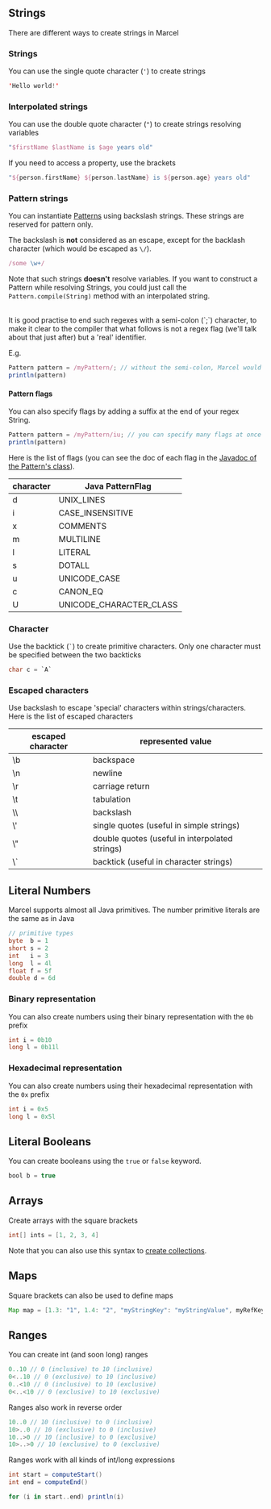 ## Strings

There are different ways to create strings in Marcel

### Strings
You can use the single quote character (`'`) to create strings
```kotlin
'Hello world!'
```


### Interpolated strings

You can use the double quote character (`"`) to create strings resolving variables

```kotlin
"$firstName $lastName is $age years old"
```

If you need to access a property, use the brackets


```kotlin
"${person.firstName} ${person.lastName} is ${person.age} years old"
```


### Pattern strings

You can instantiate [Patterns](https://docs.oracle.com/javase/8/docs/api/java/util/regex/Pattern.html) using backslash strings. 
These strings are reserved for pattern only.


The backslash is **not** considered as an escape, except for the backlash character
(which would be escaped as `\/`).

```javascript
/some \w+/
```

Note that such strings **doesn't** resolve variables. If you want to construct a Pattern while resolving Strings, you could
just call the `Pattern.compile(String)` method with an interpolated string.

<br/>
It is good practise to end such regexes with a semi-colon (`;`) character, to make it clear to the compiler that what follows
is not a regex flag (we'll talk about that just after) but a 'real' identifier.

E.g.

```javascript
Pattern pattern = /myPattern/; // without the semi-colon, Marcel would think that 'println' characters are regex flags
println(pattern)
```


#### Pattern flags

You can also specify flags by adding a suffix at the end of your regex String.


```javascript
Pattern pattern = /myPattern/iu; // you can specify many flags at once
println(pattern)
```

Here is the list of flags (you can see the doc of each flag in the [Javadoc of the Pattern's class](https://docs.oracle.com/javase/8/docs/api/java/util/regex/Pattern.html#UNIX_LINES)).


| character | Java PatternFlag        |
|-----------|-------------------------|
| d         | UNIX_LINES              |
| i         | CASE_INSENSITIVE        |
| x         | COMMENTS                |
| m         | MULTILINE               |
| l         | LITERAL                 |
| s         | DOTALL                  |
| u         | UNICODE_CASE            |
| c         | CANON_EQ                |
| U         | UNICODE_CHARACTER_CLASS |


### Character
Use the backtick (<code>`</code>) to create primitive characters.
Only one character must be specified between the two backticks


```java
char c = `A`
```


### Escaped characters
Use backslash to escape 'special' characters within strings/characters. Here is the list of escaped characters

| escaped character | represented value                              | 
|-------------------|------------------------------------------------|
| \b                | backspace	                                     | 
| \n                | newline	                                       | 
| \r                | carriage return	                               | 
| \t                | tabulation	                                    | 
| \\\\              | backslash	                                     | 
| \\\'              | single quotes (useful in simple strings)	      | 
| \\\"              | double quotes (useful in interpolated strings) | 
| \\\`              | backtick (useful in character strings)	        | 


## Literal Numbers

Marcel supports almost all Java primitives. The number primitive literals are the same as in Java

```java
// primitive types
byte  b = 1
short s = 2
int   i = 3
long  l = 4l
float f = 5f
double d = 6d
```

### Binary representation

You can also create numbers using their binary representation with the `0b` prefix

```java
int i = 0b10
long l = 0b11l
```


### Hexadecimal representation

You can also create numbers using their hexadecimal representation with the `0x` prefix

```java
int i = 0x5
long l = 0x5l
```

## Literal Booleans

You can create booleans using the `true` or `false` keyword.

```java
bool b = true
```

## Arrays


Create arrays with the square brackets

```groovy
int[] ints = [1, 2, 3, 4]
```

Note that you can also use this syntax to [create collections](../types.md#collections-of-primitives).

## Maps

Square brackets can also be used to define maps

````groovy
Map map = [1.3: "1", 1.4: "2", "myStringKey": "myStringValue", myRefKey: myRefValue]
````

## Ranges

You can create int (and soon long) ranges

```groovy
0..10 // 0 (inclusive) to 10 (inclusive)
0<..10 // 0 (exclusive) to 10 (inclusive)
0..<10 // 0 (inclusive) to 10 (exclusive)
0<..<10 // 0 (exclusive) to 10 (exclusive)
```

Ranges also work in reverse order

```groovy
10..0 // 10 (inclusive) to 0 (inclusive)
10>..0 // 10 (exclusive) to 0 (inclusive)
10..>0 // 10 (inclusive) to 0 (exclusive)
10>..>0 // 10 (exclusive) to 0 (exclusive)
```

Ranges work with all kinds of int/long expressions

```groovy
int start = computeStart()
int end = computeEnd()

for (i in start..end) println(i)
```